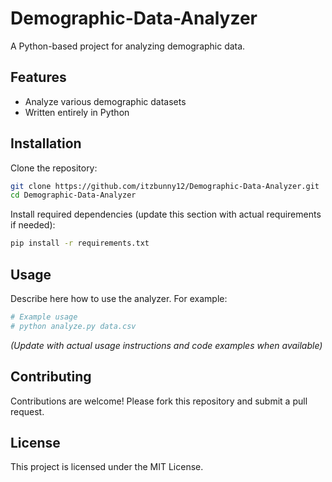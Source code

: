 # Demographic-Data-Analyzer

A Python-based project for analyzing demographic data.

## Features

- Analyze various demographic datasets
- Written entirely in Python

## Installation

Clone the repository:
```bash
git clone https://github.com/itzbunny12/Demographic-Data-Analyzer.git
cd Demographic-Data-Analyzer
```

Install required dependencies (update this section with actual requirements if needed):
```bash
pip install -r requirements.txt
```

## Usage

Describe here how to use the analyzer. For example:
```python
# Example usage
# python analyze.py data.csv
```
*(Update with actual usage instructions and code examples when available)*

## Contributing

Contributions are welcome! Please fork this repository and submit a pull request.

## License

This project is licensed under the MIT License.
